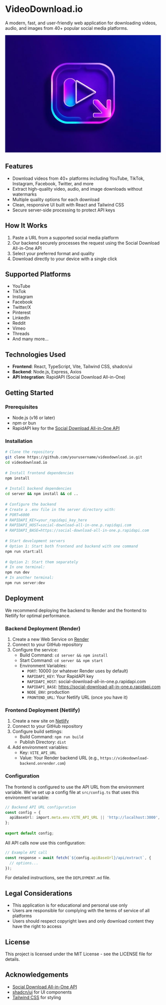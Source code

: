 # VideoDownload.io

A modern, fast, and user-friendly web application for downloading videos, audio, and images from 40+ popular social media platforms.

![VideoDownload.io Screenshot](src/assets/video-download-hero.png)

## Features

- Download videos from 40+ platforms including YouTube, TikTok, Instagram, Facebook, Twitter, and more
- Extract high-quality video, audio, and image downloads without watermarks
- Multiple quality options for each download
- Clean, responsive UI built with React and Tailwind CSS
- Secure server-side processing to protect API keys

## How It Works

1. Paste a URL from a supported social media platform
2. Our backend securely processes the request using the Social Download All-in-One API
3. Select your preferred format and quality
4. Download directly to your device with a single click

## Supported Platforms

- YouTube
- TikTok
- Instagram
- Facebook
- Twitter/X
- Pinterest
- LinkedIn
- Reddit
- Vimeo
- Threads
- And many more...

## Technologies Used

- **Frontend**: React, TypeScript, Vite, Tailwind CSS, shadcn/ui
- **Backend**: Node.js, Express, Axios
- **API Integration**: RapidAPI (Social Download All-in-One)

## Getting Started

### Prerequisites

- Node.js (v16 or later)
- npm or bun
- RapidAPI key for the [Social Download All-in-One API](https://rapidapi.com/ytjar/api/social-download-all-in-one)

### Installation

```sh
# Clone the repository
git clone https://github.com/yourusername/videodownload.io.git
cd videodownload.io

# Install frontend dependencies
npm install

# Install backend dependencies
cd server && npm install && cd ..

# Configure the backend
# Create a .env file in the server directory with:
# PORT=6000
# RAPIDAPI_KEY=your_rapidapi_key_here
# RAPIDAPI_HOST=social-download-all-in-one.p.rapidapi.com
# RAPIDAPI_BASE=https://social-download-all-in-one.p.rapidapi.com

# Start development servers
# Option 1: Start both frontend and backend with one command
npm run start:all

# Option 2: Start them separately
# In one terminal:
npm run dev
# In another terminal:
npm run server:dev
```

## Deployment

We recommend deploying the backend to Render and the frontend to Netlify for optimal performance.

### Backend Deployment (Render)

1. Create a new Web Service on [Render](https://render.com)
2. Connect to your GitHub repository
3. Configure the service:
   - Build Command: `cd server && npm install`
   - Start Command: `cd server && npm start`
   - Environment Variables:
     - `PORT`: 10000 (or whatever Render uses by default)
     - `RAPIDAPI_KEY`: Your RapidAPI key
     - `RAPIDAPI_HOST`: social-download-all-in-one.p.rapidapi.com
     - `RAPIDAPI_BASE`: https://social-download-all-in-one.p.rapidapi.com
     - `NODE_ENV`: production
     - `FRONTEND_URL`: Your Netlify URL (once you have it)

### Frontend Deployment (Netlify)

1. Create a new site on [Netlify](https://netlify.com)
2. Connect to your GitHub repository
3. Configure build settings:
   - Build Command: `npm run build`
   - Publish Directory: `dist`
4. Add environment variables:
   - Key: `VITE_API_URL`
   - Value: Your Render backend URL (e.g., `https://videodownload-backend.onrender.com`)

### Configuration

The frontend is configured to use the API URL from the environment variable. We've set up a config file at `src/config.ts` that uses this environment variable:

```typescript
// Backend API URL configuration
const config = {
  apiBaseUrl: import.meta.env.VITE_API_URL || 'http://localhost:3000',
};

export default config;
```

All API calls now use this configuration:

```typescript
// Example API call
const response = await fetch(`${config.apiBaseUrl}/api/extract`, {
  // options...
});
```

For detailed instructions, see the `DEPLOYMENT.md` file.

## Legal Considerations

- This application is for educational and personal use only
- Users are responsible for complying with the terms of service of all platforms
- Users should respect copyright laws and only download content they have the right to access

## License

This project is licensed under the MIT License - see the LICENSE file for details.

## Acknowledgements

- [Social Download All-in-One API](https://rapidapi.com/ytjar/api/social-download-all-in-one)
- [shadcn/ui](https://ui.shadcn.com/) for UI components
- [Tailwind CSS](https://tailwindcss.com/) for styling
